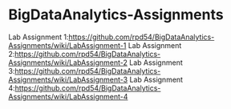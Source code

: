 # BigDataAnalytics-Assignments

Lab Assignment 1:https://github.com/rpd54/BigDataAnalytics-Assignments/wiki/LabAssignment-1
Lab Assignment 2:https://github.com/rpd54/BigDataAnalytics-Assignments/wiki/LabAssignment-2
Lab Assignment 3:https://github.com/rpd54/BigDataAnalytics-Assignments/wiki/LabAssignment-3
Lab Assignment 4:https://github.com/rpd54/BigDataAnalytics-Assignments/wiki/LabAssignment-4
